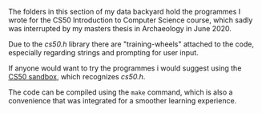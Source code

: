 The folders in this section of my data backyard hold the programmes I wrote for the CS50 Introduction to Computer Science course, which sadly was interrupted by my masters thesis in Archaeology in June 2020.


Due to the *cs50.h* library there are "training-wheels" attached to the code, especially regarding strings and prompting for user input.

If anyone would want to try the programmes i would suggest using the [CS50 sandbox](https://sandbox.cs50.io), which recognizes *cs50.h*.

The code can be compiled using the `make` command, which is also a convenience that was integrated for a smoother learning experience.
